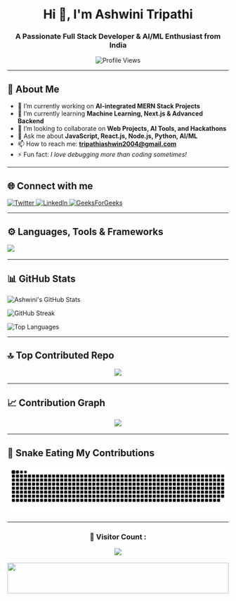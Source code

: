 <h1 align="center">Hi 👋, I'm Ashwini Tripathi</h1>
<h3 align="center">A Passionate Full Stack Developer & AI/ML Enthusiast from India</h3>

<p align="center">
  <img src="https://komarev.com/ghpvc/?username=ashwintripathi2004&label=Profile%20views&color=0e75b6&style=flat" alt="Profile Views" />
</p>

---

## 💫 About Me

- 🔭 I’m currently working on **AI-integrated MERN Stack Projects**
- 🌱 I’m currently learning **Machine Learning, Next.js & Advanced Backend**
- 👯 I’m looking to collaborate on **Web Projects, AI Tools, and Hackathons**
- 💬 Ask me about **JavaScript, React.js, Node.js, Python, AI/ML**
- 📫 How to reach me: **tripathiashwin2004@gmail.com**
- ⚡ Fun fact: _I love debugging more than coding sometimes!_

---

## 🌐 Connect with me

<p align="left">
  <a href="https://twitter.com/ashwintrip786" target="blank">
    <img src="https://img.shields.io/twitter/follow/ashwintrip786?logo=twitter&style=for-the-badge" alt="Twitter" />
  </a>
  <a href="https://linkedin.com/in/ashwini-tripathi-81a092278" target="blank">
    <img src="https://img.shields.io/badge/LinkedIn-blue?logo=linkedin&style=for-the-badge" alt="LinkedIn" />
  </a>
  <a href="https://auth.geeksforgeeks.org/user/tripathiasgn8d" target="blank">
    <img src="https://img.shields.io/badge/GFG-%231877F2.svg?&style=for-the-badge&logo=geeksforgeeks&logoColor=white" alt="GeeksForGeeks" />
  </a>
</p>

---

## ⚙️ Languages, Tools & Frameworks

<p align="left">
  <img src="https://skillicons.dev/icons?i=js,ts,react,next,nodejs,express,mongodb,mysql,java,python,django,html,css,tailwind,git,github,vscode,figma,firebase,postman,graphql,arduino,cpp,c,opencv,tensorflow,pytorch,scikit-learn,seaborn,pandas" />
</p>

---

## 📊 GitHub Stats

<p>
  <img src="https://github-readme-stats.vercel.app/api?username=ashwintripathi2004&show_icons=true&theme=tokyonight" alt="Ashwini's GitHub Stats" />
</p>

<p>
  <img src="https://github-readme-streak-stats.herokuapp.com/?user=ashwintripathi2004&theme=tokyonight" alt="GitHub Streak" />
</p>

<p>
  <img src="https://github-readme-stats.vercel.app/api/top-langs?username=ashwintripathi2004&layout=compact&theme=tokyonight" alt="Top Languages" />
</p>

---

## 🔝 Top Contributed Repo

<p align="center">
  <img src="https://github-contributor-stats.vercel.app/api?username=ashwintripathi2004&limit=5&theme=tokyonight&combine_all_yearly_contributions=true" />
</p>

---

## 📈 Contribution Graph

<p align="center">
  <img src="https://github-readme-activity-graph.vercel.app/graph?username=ashwintripathi2004&theme=react-dark" />
</p>

---

## 🐍 Snake Eating My Contributions

<p align="center">
  <img src="https://raw.githubusercontent.com/salesp07/salesp07/output/github-contribution-grid-snake.svg" />
</p>

---

<h3 align="center"><b>📍 Visitor Count :</b></h3>
<p align="center">
  <img src="https://komarev.com/ghpvc/?username=ashwintripathi2004&color=brightgreen" />
</p>

<img src="https://i.imgur.com/dBaSKWF.gif" height="70" width="100%">

